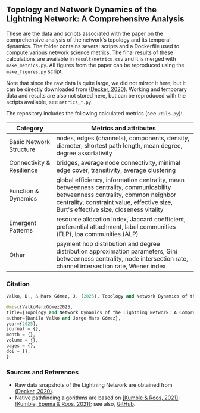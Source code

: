 ## Topology and Network Dynamics of the Lightning Network: A Comprehensive Analysis

These are the data and scripts associated with the paper on the comprehensive analysis of the network’s topology and its temporal dynamics. The folder contains several scripts and a Dockerfile used to compute various network science metrics. The final results of these calculations are available in `result/metrics.csv` and it is merged with `make_metrics.py`. All figures from the paper can be reproduced using the `make_figures.py` script.

Note that since the raw data is quite large, we did not mirror it here, but it can be directly downloaded from [(Decker, 2020)](https://github.com/lnresearch/topology). Working and temporary data and results are also not stored here, but can be reproduced with the scripts available, see `metrics_*.py`.

The repository includes the following calculated metrics (see `utils.py`):

 **Category**|**Metrics and attributes**                    
-------------|--------------------------
Basic Network Structure|nodes, edges (channels), components, density, diameter, shortest path length, mean degree, degree assortativity
Connectivity & Resilience|bridges, average node connectivity, minimal edge cover, transitivity, average clustering
Function & Dynamics|global efficiency, information centrality, mean betweenness centrality, communicability betweenness centrality, common neighbor centrality, constraint value, effective size, Burt's effective size, closeness vitality
Emergent Patterns|resource allocation index, Jaccard coefficient, preferential attachment, label communities (FLP), lpa communities (ALP)
Other|payment hop distribution and degree distribution approximation parameters, Gini betweenness centrality, node intersection rate, channel intersection rate, Wiener index


### Citation

```python
Valko, D., & Marx Gómez, J. (2025). Topology and Network Dynamics of the Lightning Network: A Comprehensive Analysis
```

```python
@misc{ValkoMarxGómez2025,
title={Topology and Network Dynamics of the Lightning Network: A Comprehensive Analysis}, 
author={Danila Valko and Jorge Marx Gómez},
year={2025},
journal = {},
month = {},
volume = {},
pages = {},
doi = {},
}
```


### Sources and References

- Raw data snapshots of the Lightning Network are obtained from [(Decker, 2020)](https://github.com/lnresearch/topology).
- Native pathfinding algorithms are based on [[Kumble & Roos, 2021]](https://ieeexplore.ieee.org/document/9566199); [[Kumble, Epema & Roos, 2021]](https://arxiv.org/pdf/2107.10070.pdf); see also, [GitHub](https://github.com/SatwikPrabhu/Attacking-Lightning-s-anonymity).


